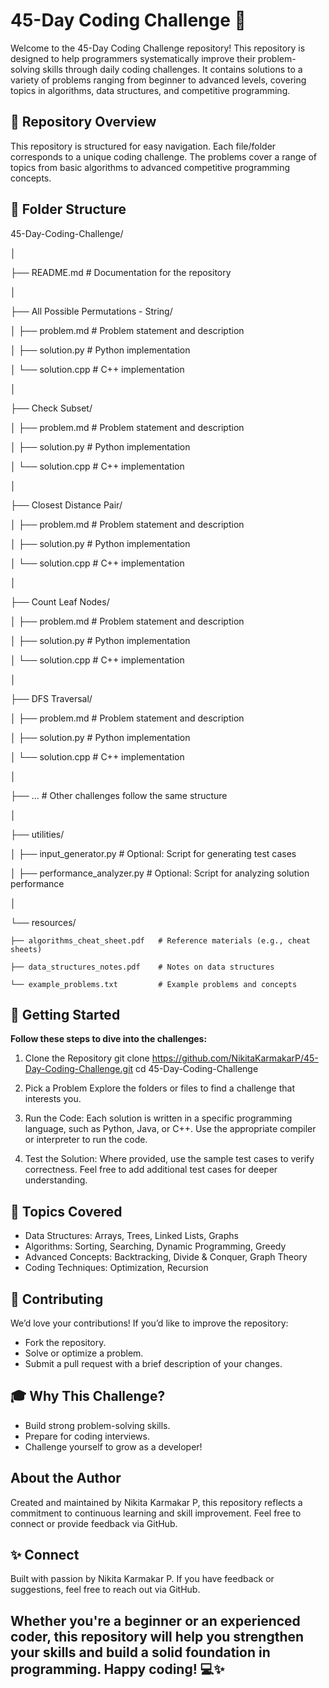 # 45-Day Coding Challenge 🚀
Welcome to the 45-Day Coding Challenge repository! This repository is designed to help programmers systematically improve their problem-solving skills through daily coding challenges. It contains solutions to a variety of problems ranging from beginner to advanced levels, covering topics in algorithms, data structures, and competitive programming.

## 📂 Repository Overview
This repository is structured for easy navigation. Each file/folder corresponds to a unique coding challenge. The problems cover a range of topics from basic algorithms to advanced competitive programming concepts.

## 📂 Folder Structure

45-Day-Coding-Challenge/

│

├── README.md                        # Documentation for the repository

│

├── All Possible Permutations - String/

│   ├── problem.md                   # Problem statement and description

│   ├── solution.py                  # Python implementation

│   └── solution.cpp                 # C++ implementation

│

├── Check Subset/

│   ├── problem.md                   # Problem statement and description

│   ├── solution.py                  # Python implementation

│   └── solution.cpp                 # C++ implementation

│

├── Closest Distance Pair/

│   ├── problem.md                   # Problem statement and description

│   ├── solution.py                  # Python implementation

│   └── solution.cpp                 # C++ implementation

│

├── Count Leaf Nodes/

│   ├── problem.md                   # Problem statement and description

│   ├── solution.py                  # Python implementation

│   └── solution.cpp                 # C++ implementation

│

├── DFS Traversal/

│   ├── problem.md                   # Problem statement and description

│   ├── solution.py                  # Python implementation

│   └── solution.cpp                 # C++ implementation

│

├── ...                              # Other challenges follow the same structure

│

├── utilities/

│   ├── input_generator.py           # Optional: Script for generating test cases

│   ├── performance_analyzer.py      # Optional: Script for analyzing solution performance

│

└── resources/

    ├── algorithms_cheat_sheet.pdf   # Reference materials (e.g., cheat sheets)
    
    ├── data_structures_notes.pdf    # Notes on data structures
    
    └── example_problems.txt         # Example problems and concepts


## 🔧 Getting Started
**Follow these steps to dive into the challenges:**

1) Clone the Repository
git clone https://github.com/NikitaKarmakarP/45-Day-Coding-Challenge.git
cd 45-Day-Coding-Challenge

2) Pick a Problem
Explore the folders or files to find a challenge that interests you.

3) Run the Code: Each solution is written in a specific programming language, such as Python, Java, or C++. Use the appropriate compiler or interpreter to run the code.

4) Test the Solution: Where provided, use the sample test cases to verify correctness. Feel free to add additional test cases for deeper understanding.

## 🎯 Topics Covered
- Data Structures: Arrays, Trees, Linked Lists, Graphs
- Algorithms: Sorting, Searching, Dynamic Programming, Greedy
- Advanced Concepts: Backtracking, Divide & Conquer, Graph Theory
- Coding Techniques: Optimization, Recursion

## 🤝 Contributing
We’d love your contributions! If you’d like to improve the repository:
- Fork the repository.
- Solve or optimize a problem.
- Submit a pull request with a brief description of your changes.

## 🎓 Why This Challenge?
- Build strong problem-solving skills.
- Prepare for coding interviews.
- Challenge yourself to grow as a developer!

## About the Author
Created and maintained by Nikita Karmakar P, this repository reflects a commitment to continuous learning and skill improvement. Feel free to connect or provide feedback via GitHub.

## ✨ Connect
Built with passion by Nikita Karmakar P. If you have feedback or suggestions, feel free to reach out via GitHub.

## Whether you're a beginner or an experienced coder, this repository will help you strengthen your skills and build a solid foundation in programming. Happy coding! 💻✨


